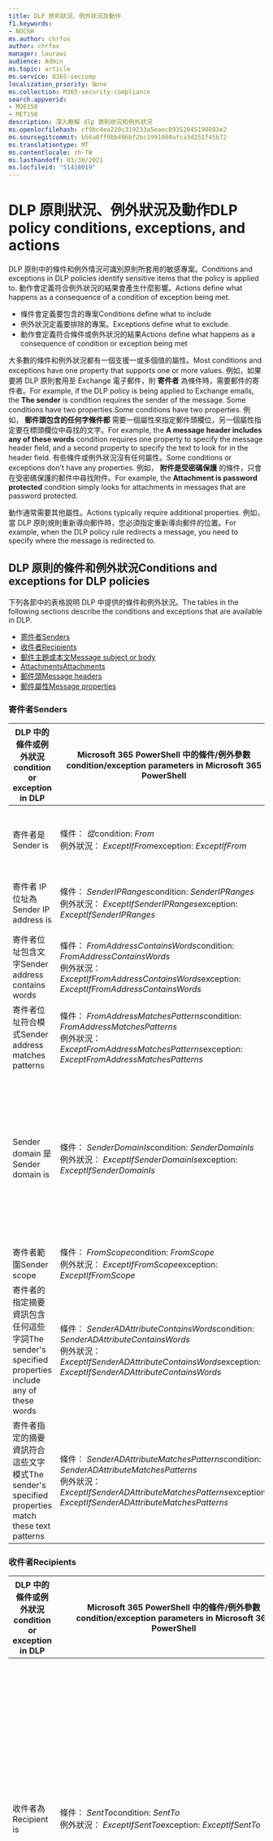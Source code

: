 ```yaml
---
title: DLP 原則狀況、例外狀況及動作
f1.keywords:
- NOCSH
ms.author: chrfox
author: chrfox
manager: laurawi
audience: Admin
ms.topic: article
ms.service: O365-seccomp
localization_priority: None
ms.collection: M365-security-compliance
search.appverid:
- MOE150
- MET150
description: 深入瞭解 dlp 原則狀況和例外狀況
ms.openlocfilehash: cf9bc4ea220c319233a5eaec09352045190883e2
ms.sourcegitcommit: b56a8ff9bb496bf2bc1991000afca3d251f45b72
ms.translationtype: MT
ms.contentlocale: zh-TW
ms.lasthandoff: 03/30/2021
ms.locfileid: "51418019"
---
```

# <a name="dlp-policy-conditions-exceptions-and-actions"></a><span data-ttu-id="54a63-103">DLP 原則狀況、例外狀況及動作</span><span class="sxs-lookup"><span data-stu-id="54a63-103">DLP policy conditions, exceptions, and actions</span></span>

<span data-ttu-id="54a63-104">DLP 原則中的條件和例外情況可識別原則所套用的敏感專案。</span><span class="sxs-lookup"><span data-stu-id="54a63-104">Conditions and exceptions in DLP policies identify sensitive items that the policy is applied to.</span></span> <span data-ttu-id="54a63-105">動作會定義符合例外狀況的結果會產生什麼影響。</span><span class="sxs-lookup"><span data-stu-id="54a63-105">Actions define what happens as a consequence of a condition of exception being met.</span></span>

- <span data-ttu-id="54a63-106">條件會定義要包含的專案</span><span class="sxs-lookup"><span data-stu-id="54a63-106">Conditions define what to include</span></span>
- <span data-ttu-id="54a63-107">例外狀況定義要排除的專案。</span><span class="sxs-lookup"><span data-stu-id="54a63-107">Exceptions define what to exclude.</span></span>
- <span data-ttu-id="54a63-108">動作會定義符合條件或例外狀況的結果</span><span class="sxs-lookup"><span data-stu-id="54a63-108">Actions define what happens as a consequence of condition or exception being met</span></span>
 
<span data-ttu-id="54a63-109">大多數的條件和例外狀況都有一個支援一或多個值的屬性。</span><span class="sxs-lookup"><span data-stu-id="54a63-109">Most conditions and exceptions have one property that supports one or more values.</span></span> <span data-ttu-id="54a63-110">例如，如果要將 DLP 原則套用至 Exchange 電子郵件，則 **寄件者** 為條件時，需要郵件的寄件者。</span><span class="sxs-lookup"><span data-stu-id="54a63-110">For example, if the DLP policy is being applied to Exchange emails, the **The sender** is condition requires the sender of the message.</span></span> <span data-ttu-id="54a63-111">Some conditions have two properties.</span><span class="sxs-lookup"><span data-stu-id="54a63-111">Some conditions have two properties.</span></span> <span data-ttu-id="54a63-112">例如， **郵件頭包含的任何字條件都** 需要一個屬性來指定郵件頭欄位，另一個屬性指定要在標頭欄位中尋找的文字。</span><span class="sxs-lookup"><span data-stu-id="54a63-112">For example, the **A message header includes any of these words** condition requires one property to specify the message header field, and a second property to specify the text to look for in the header field.</span></span> <span data-ttu-id="54a63-113">有些條件或例外狀況沒有任何屬性。</span><span class="sxs-lookup"><span data-stu-id="54a63-113">Some conditions or exceptions don’t have any properties.</span></span> <span data-ttu-id="54a63-114">例如， **附件是受密碼保護** 的條件，只會在受密碼保護的郵件中尋找附件。</span><span class="sxs-lookup"><span data-stu-id="54a63-114">For example, the **Attachment is password protected** condition simply looks for attachments in messages that are password protected.</span></span>

<span data-ttu-id="54a63-115">動作通常需要其他屬性。</span><span class="sxs-lookup"><span data-stu-id="54a63-115">Actions typically require additional properties.</span></span> <span data-ttu-id="54a63-116">例如，當 DLP 原則規則重新導向郵件時，您必須指定重新導向郵件的位置。</span><span class="sxs-lookup"><span data-stu-id="54a63-116">For example, when the DLP policy rule redirects a message, you need to specify where the message is redirected to.</span></span> 
<!-- Some actions have multiple properties that are available or required. For example, when the rule adds a header field to the message header, you need to specify both the name and value of the header. When the rule adds a disclaimer to messages, you need to specify the disclaimer text, but you can also specify where to insert the text, or what to do if the disclaimer can't be added to the message. Typically, you can configure multiple actions in a rule, but some actions are exclusive. For example, one rule can't reject and redirect the same message.-->

## <a name="conditions-and-exceptions-for-dlp-policies"></a><span data-ttu-id="54a63-117">DLP 原則的條件和例外狀況</span><span class="sxs-lookup"><span data-stu-id="54a63-117">Conditions and exceptions for DLP policies</span></span>

<span data-ttu-id="54a63-118">下列各節中的表格說明 DLP 中提供的條件和例外狀況。</span><span class="sxs-lookup"><span data-stu-id="54a63-118">The tables in the following sections describe the conditions and exceptions that are available in DLP.</span></span>

- [<span data-ttu-id="54a63-119">寄件者</span><span class="sxs-lookup"><span data-stu-id="54a63-119">Senders</span></span>](#senders)
- [<span data-ttu-id="54a63-120">收件者</span><span class="sxs-lookup"><span data-stu-id="54a63-120">Recipients</span></span>](#recipients)
- [<span data-ttu-id="54a63-121">郵件主題或本文</span><span class="sxs-lookup"><span data-stu-id="54a63-121">Message subject or body</span></span>](#message-subject-or-body)
- [<span data-ttu-id="54a63-122">Attachments</span><span class="sxs-lookup"><span data-stu-id="54a63-122">Attachments</span></span>](#attachments)
- [<span data-ttu-id="54a63-123">郵件頭</span><span class="sxs-lookup"><span data-stu-id="54a63-123">Message headers</span></span>](#message-headers)
- [<span data-ttu-id="54a63-124">郵件屬性</span><span class="sxs-lookup"><span data-stu-id="54a63-124">Message properties</span></span>](#message-properties)

### <a name="senders"></a><span data-ttu-id="54a63-125">寄件者</span><span class="sxs-lookup"><span data-stu-id="54a63-125">Senders</span></span>


|<span data-ttu-id="54a63-126">**DLP 中的條件或例外狀況**</span><span class="sxs-lookup"><span data-stu-id="54a63-126">**condition or exception in DLP**</span></span>  |<span data-ttu-id="54a63-127">**Microsoft 365 PowerShell 中的條件/例外參數**</span><span class="sxs-lookup"><span data-stu-id="54a63-127">**condition/exception parameters in Microsoft 365 PowerShell**</span></span> |<span data-ttu-id="54a63-128">**屬性類型**</span><span class="sxs-lookup"><span data-stu-id="54a63-128">**property type**</span></span>  |<span data-ttu-id="54a63-129">**描述**</span><span class="sxs-lookup"><span data-stu-id="54a63-129">**description**</span></span>|
|---------|---------|---------|---------|
|<span data-ttu-id="54a63-130">寄件者是</span><span class="sxs-lookup"><span data-stu-id="54a63-130">Sender is</span></span> |<span data-ttu-id="54a63-131">條件： *從*</span><span class="sxs-lookup"><span data-stu-id="54a63-131">condition: *From*</span></span> <br/> <span data-ttu-id="54a63-132">例外狀況： *ExceptIfFrom*</span><span class="sxs-lookup"><span data-stu-id="54a63-132">exception: *ExceptIfFrom*</span></span>      |<span data-ttu-id="54a63-133">Addresses</span><span class="sxs-lookup"><span data-stu-id="54a63-133">Addresses</span></span> |     <span data-ttu-id="54a63-134">組織中指定的信箱、郵件使用者、郵件連絡人或 Microsoft 365 群組所傳送的郵件。</span><span class="sxs-lookup"><span data-stu-id="54a63-134">Messages that are sent by the specified mailboxes, mail users, mail contacts, or Microsoft 365 groups in the organization.</span></span>|
|<span data-ttu-id="54a63-135">寄件者 IP 位址為</span><span class="sxs-lookup"><span data-stu-id="54a63-135">Sender IP address is</span></span>     |<span data-ttu-id="54a63-136">條件： *SenderIPRanges*</span><span class="sxs-lookup"><span data-stu-id="54a63-136">condition: *SenderIPRanges*</span></span><br/> <span data-ttu-id="54a63-137">例外狀況： *ExceptIfSenderIPRanges*</span><span class="sxs-lookup"><span data-stu-id="54a63-137">exception: *ExceptIfSenderIPRanges*</span></span>         |  <span data-ttu-id="54a63-138">IPAddressRanges</span><span class="sxs-lookup"><span data-stu-id="54a63-138">IPAddressRanges</span></span>       | <span data-ttu-id="54a63-139">寄件者的 IP 位址符合指定 IP 位址的郵件，或位於指定的 IP 位址範圍內。</span><span class="sxs-lookup"><span data-stu-id="54a63-139">Messages where the sender's IP address matches the specified IP address, or falls within the specified IP address range.</span></span>       |
|<span data-ttu-id="54a63-140">寄件者位址包含文字</span><span class="sxs-lookup"><span data-stu-id="54a63-140">Sender address contains words</span></span>   | <span data-ttu-id="54a63-141">條件： *FromAddressContainsWords*</span><span class="sxs-lookup"><span data-stu-id="54a63-141">condition: *FromAddressContainsWords*</span></span> <br/> <span data-ttu-id="54a63-142">例外狀況： *ExceptIfFromAddressContainsWords*</span><span class="sxs-lookup"><span data-stu-id="54a63-142">exception: *ExceptIfFromAddressContainsWords*</span></span>        |   <span data-ttu-id="54a63-143">Words</span><span class="sxs-lookup"><span data-stu-id="54a63-143">Words</span></span>      |   <span data-ttu-id="54a63-144">寄件者電子郵件地址中包含指定文字的郵件。</span><span class="sxs-lookup"><span data-stu-id="54a63-144">Messages that contain the specified words in the sender's email address.</span></span>|
| <span data-ttu-id="54a63-145">寄件者位址符合模式</span><span class="sxs-lookup"><span data-stu-id="54a63-145">Sender address matches patterns</span></span>    | <span data-ttu-id="54a63-146">條件： *FromAddressMatchesPatterns*</span><span class="sxs-lookup"><span data-stu-id="54a63-146">condition: *FromAddressMatchesPatterns*</span></span> <br/> <span data-ttu-id="54a63-147">例外狀況： *ExceptFromAddressMatchesPatterns*</span><span class="sxs-lookup"><span data-stu-id="54a63-147">exception: *ExceptFromAddressMatchesPatterns*</span></span>       |      <span data-ttu-id="54a63-148">模式</span><span class="sxs-lookup"><span data-stu-id="54a63-148">Patterns</span></span>   |  <span data-ttu-id="54a63-149">寄件者的電子郵件地址包含符合指定正則運算式之文字模式的郵件。</span><span class="sxs-lookup"><span data-stu-id="54a63-149">Messages where the sender's email address contains text patterns that match the specified regular expressions.</span></span>  |
|<span data-ttu-id="54a63-150">Sender domain 是</span><span class="sxs-lookup"><span data-stu-id="54a63-150">Sender domain is</span></span>  |  <span data-ttu-id="54a63-151">條件： *SenderDomainIs*</span><span class="sxs-lookup"><span data-stu-id="54a63-151">condition: *SenderDomainIs*</span></span> <br/> <span data-ttu-id="54a63-152">例外狀況： *ExceptIfSenderDomainIs*</span><span class="sxs-lookup"><span data-stu-id="54a63-152">exception: *ExceptIfSenderDomainIs*</span></span>       |<span data-ttu-id="54a63-153">DomainName</span><span class="sxs-lookup"><span data-stu-id="54a63-153">DomainName</span></span>         |     <span data-ttu-id="54a63-154">寄件者電子郵件地址的網域符合指定值的郵件。</span><span class="sxs-lookup"><span data-stu-id="54a63-154">Messages where the domain of the sender's email address matches the specified value.</span></span> <span data-ttu-id="54a63-155">如果您需要尋找 *包含* 指定網域的寄件者網域 (例如，網域的任何子域) ，請使用 **寄件者位址符合** (*FromAddressMatchesPatterns*) 條件，並使用語法： ' \. domain \. com $ ' 指定網域。</span><span class="sxs-lookup"><span data-stu-id="54a63-155">If you need to find sender domains that *contain* the specified domain (for example, any subdomain of a domain), use **The sender address matches**(*FromAddressMatchesPatterns*) condition and specify the domain by using the syntax: '\.domain\.com$'.</span></span>    |
|<span data-ttu-id="54a63-156">寄件者範圍</span><span class="sxs-lookup"><span data-stu-id="54a63-156">Sender scope</span></span>    | <span data-ttu-id="54a63-157">條件： *FromScope*</span><span class="sxs-lookup"><span data-stu-id="54a63-157">condition: *FromScope*</span></span> <br/> <span data-ttu-id="54a63-158">例外狀況： *ExceptIfFromScope*</span><span class="sxs-lookup"><span data-stu-id="54a63-158">exception: *ExceptIfFromScope*</span></span>    | <span data-ttu-id="54a63-159">UserScopeFrom</span><span class="sxs-lookup"><span data-stu-id="54a63-159">UserScopeFrom</span></span>    |    <span data-ttu-id="54a63-160">由內部或外部寄件者所傳送的郵件。</span><span class="sxs-lookup"><span data-stu-id="54a63-160">Messages that are sent by either internal or external senders.</span></span>    |
|<span data-ttu-id="54a63-161">寄件者的指定摘要資訊包含任何這些字詞</span><span class="sxs-lookup"><span data-stu-id="54a63-161">The sender's specified properties include any of these words</span></span>|<span data-ttu-id="54a63-162">條件： *SenderADAttributeContainsWords*</span><span class="sxs-lookup"><span data-stu-id="54a63-162">condition: *SenderADAttributeContainsWords*</span></span> <br/> <span data-ttu-id="54a63-163">例外狀況： *ExceptIfSenderADAttributeContainsWords*</span><span class="sxs-lookup"><span data-stu-id="54a63-163">exception: *ExceptIfSenderADAttributeContainsWords*</span></span>|<span data-ttu-id="54a63-164">第一個屬性： `ADAttribute`</span><span class="sxs-lookup"><span data-stu-id="54a63-164">First property: `ADAttribute`</span></span> <p> <span data-ttu-id="54a63-165">第二個屬性： `Words`</span><span class="sxs-lookup"><span data-stu-id="54a63-165">Second property: `Words`</span></span>|<span data-ttu-id="54a63-166">寄件者指定之 Active Directory 屬性包含任何指定文字的郵件。</span><span class="sxs-lookup"><span data-stu-id="54a63-166">Messages where the specified Active Directory attribute of the sender contains any of the specified words.</span></span>|
|<span data-ttu-id="54a63-167">寄件者指定的摘要資訊符合這些文字模式</span><span class="sxs-lookup"><span data-stu-id="54a63-167">The sender's specified properties match these text patterns</span></span>|<span data-ttu-id="54a63-168">條件： *SenderADAttributeMatchesPatterns*</span><span class="sxs-lookup"><span data-stu-id="54a63-168">condition: *SenderADAttributeMatchesPatterns*</span></span> <br/> <span data-ttu-id="54a63-169">例外狀況： *ExceptIfSenderADAttributeMatchesPatterns*</span><span class="sxs-lookup"><span data-stu-id="54a63-169">exception: *ExceptIfSenderADAttributeMatchesPatterns*</span></span>|<span data-ttu-id="54a63-170">第一個屬性： `ADAttribute`</span><span class="sxs-lookup"><span data-stu-id="54a63-170">First property: `ADAttribute`</span></span> <p> <span data-ttu-id="54a63-171">第二個屬性： `Patterns`</span><span class="sxs-lookup"><span data-stu-id="54a63-171">Second property: `Patterns`</span></span>|<span data-ttu-id="54a63-172">寄件者的指定 Active Directory 屬性包含符合指定正則運算式的文字模式的郵件。</span><span class="sxs-lookup"><span data-stu-id="54a63-172">Messages where the specified Active Directory attribute of the sender contains text patterns that match the specified regular expressions.</span></span>|

### <a name="recipients"></a><span data-ttu-id="54a63-173">收件者</span><span class="sxs-lookup"><span data-stu-id="54a63-173">Recipients</span></span>

|<span data-ttu-id="54a63-174">**DLP 中的條件或例外狀況**</span><span class="sxs-lookup"><span data-stu-id="54a63-174">**condition or exception in DLP**</span></span>| <span data-ttu-id="54a63-175">**Microsoft 365 PowerShell 中的條件/例外參數**</span><span class="sxs-lookup"><span data-stu-id="54a63-175">**condition/exception parameters in Microsoft 365 PowerShell**</span></span> |    <span data-ttu-id="54a63-176">**屬性類型**</span><span class="sxs-lookup"><span data-stu-id="54a63-176">**property type**</span></span> | <span data-ttu-id="54a63-177">**描述**</span><span class="sxs-lookup"><span data-stu-id="54a63-177">**description**</span></span>|
|---------|---------|---------|---------|
|<span data-ttu-id="54a63-178">收件者為</span><span class="sxs-lookup"><span data-stu-id="54a63-178">Recipient is</span></span>|  <span data-ttu-id="54a63-179">條件： *SentTo*</span><span class="sxs-lookup"><span data-stu-id="54a63-179">condition: *SentTo*</span></span> <br/> <span data-ttu-id="54a63-180">例外狀況： *ExceptIfSentTo*</span><span class="sxs-lookup"><span data-stu-id="54a63-180">exception: *ExceptIfSentTo*</span></span> | <span data-ttu-id="54a63-181">Addresses</span><span class="sxs-lookup"><span data-stu-id="54a63-181">Addresses</span></span> | <span data-ttu-id="54a63-182">其中一位收件者是組織中指定的信箱、郵件使用者或郵件連絡人的郵件。</span><span class="sxs-lookup"><span data-stu-id="54a63-182">Messages where one of the recipients is the specified mailbox, mail user, or mail contact in the organization.</span></span> <span data-ttu-id="54a63-183">收件者可以位於郵件 **的 [收** 件者 **]、[** 副本] 或 [ **密件副本** ] 欄位。</span><span class="sxs-lookup"><span data-stu-id="54a63-183">The recipients can be in the **To**, **Cc**, or **Bcc** fields of the message.</span></span>|
|<span data-ttu-id="54a63-184">收件者網域為</span><span class="sxs-lookup"><span data-stu-id="54a63-184">Recipient domain is</span></span>|   <span data-ttu-id="54a63-185">條件： *RecipientDomainIs*</span><span class="sxs-lookup"><span data-stu-id="54a63-185">condition: *RecipientDomainIs*</span></span> <br/> <span data-ttu-id="54a63-186">例外狀況： *ExceptIfRecipientDomainIs*</span><span class="sxs-lookup"><span data-stu-id="54a63-186">exception: *ExceptIfRecipientDomainIs*</span></span> |   <span data-ttu-id="54a63-187">DomainName</span><span class="sxs-lookup"><span data-stu-id="54a63-187">DomainName</span></span> |    <span data-ttu-id="54a63-188">收件者的電子郵件地址的網域符合指定值的郵件。</span><span class="sxs-lookup"><span data-stu-id="54a63-188">Messages where the domain of the recipient's email address matches the specified value.</span></span>|
|<span data-ttu-id="54a63-189">收件者位址包含文字</span><span class="sxs-lookup"><span data-stu-id="54a63-189">Recipient address contains words</span></span>|  <span data-ttu-id="54a63-190">條件： *AnyOfRecipientAddressContainsWords*</span><span class="sxs-lookup"><span data-stu-id="54a63-190">condition: *AnyOfRecipientAddressContainsWords*</span></span> <br/> <span data-ttu-id="54a63-191">例外狀況： *ExceptIfAnyOfRecipientAddressContainsWords*</span><span class="sxs-lookup"><span data-stu-id="54a63-191">exception: *ExceptIfAnyOfRecipientAddressContainsWords*</span></span>|  <span data-ttu-id="54a63-192">Words</span><span class="sxs-lookup"><span data-stu-id="54a63-192">Words</span></span>|  <span data-ttu-id="54a63-193">在收件者的電子郵件地址中包含指定文字的郵件。</span><span class="sxs-lookup"><span data-stu-id="54a63-193">Messages that contain the specified words in the recipient's email address.</span></span> <br/><span data-ttu-id="54a63-p106">**注意事項**：這種情況並未考慮傳送至收件者 Proxy 位址的郵件。而只比對傳送至收件者主要電子郵件地址的郵件。</span><span class="sxs-lookup"><span data-stu-id="54a63-p106">**Note**: This condition doesn't consider messages that are sent to recipient proxy addresses. It only matches messages that are sent to the recipient's primary email address.</span></span>|
|<span data-ttu-id="54a63-196">收件者位址符合模式</span><span class="sxs-lookup"><span data-stu-id="54a63-196">Recipient address matches patterns</span></span>| <span data-ttu-id="54a63-197">條件： *AnyOfRecipientAddressMatchesPatterns*</span><span class="sxs-lookup"><span data-stu-id="54a63-197">condition: *AnyOfRecipientAddressMatchesPatterns*</span></span> <br/> <span data-ttu-id="54a63-198">例外狀況： *ExceptIfAnyOfRecipientAddressMatchesPatterns*</span><span class="sxs-lookup"><span data-stu-id="54a63-198">exception: *ExceptIfAnyOfRecipientAddressMatchesPatterns*</span></span>| <span data-ttu-id="54a63-199">模式</span><span class="sxs-lookup"><span data-stu-id="54a63-199">Patterns</span></span>    |<span data-ttu-id="54a63-200">收件者的電子郵件地址包含符合指定正則運算式之文字模式的郵件。</span><span class="sxs-lookup"><span data-stu-id="54a63-200">Messages where a recipient's email address contains text patterns that match the specified regular expressions.</span></span> <br/> <span data-ttu-id="54a63-p107">**注意事項**：這種情況並未考慮傳送至收件者 Proxy 位址的郵件。而只比對傳送至收件者主要電子郵件地址的郵件。</span><span class="sxs-lookup"><span data-stu-id="54a63-p107">**Note**: This condition doesn't consider messages that are sent to recipient proxy addresses. It only matches messages that are sent to the recipient's primary email address.</span></span>|
|<span data-ttu-id="54a63-203">傳送給隸屬的</span><span class="sxs-lookup"><span data-stu-id="54a63-203">Sent to member of</span></span>| <span data-ttu-id="54a63-204">條件： *SentToMemberOf*</span><span class="sxs-lookup"><span data-stu-id="54a63-204">condition: *SentToMemberOf*</span></span> <br/> <span data-ttu-id="54a63-205">例外狀況： *ExceptIfSentToMemberOf*</span><span class="sxs-lookup"><span data-stu-id="54a63-205">exception: *ExceptIfSentToMemberOf*</span></span>|  <span data-ttu-id="54a63-206">Addresses</span><span class="sxs-lookup"><span data-stu-id="54a63-206">Addresses</span></span>|  <span data-ttu-id="54a63-207">郵件包含的收件者屬於指定通訊群組、擁有郵件功能的安全性群組或 Microsoft 365 群組的成員。</span><span class="sxs-lookup"><span data-stu-id="54a63-207">Messages that contain recipients who are members of the specified distribution group, mail-enabled security group, or Microsoft 365 group.</span></span> <span data-ttu-id="54a63-208">群組可以位於郵件的 [ **收件者**] **、[** 副本] 或 [ **密件副本** ] 欄位中。</span><span class="sxs-lookup"><span data-stu-id="54a63-208">The group can be in the **To**, **Cc**, or **Bcc** fields of the message.</span></span>|

### <a name="message-subject-or-body"></a><span data-ttu-id="54a63-209">郵件主題或本文</span><span class="sxs-lookup"><span data-stu-id="54a63-209">Message subject or body</span></span>

|<span data-ttu-id="54a63-210">**DLP 中的條件或例外狀況**</span><span class="sxs-lookup"><span data-stu-id="54a63-210">**condition or exception in DLP**</span></span> | <span data-ttu-id="54a63-211">**Microsoft 365 PowerShell 中的條件/例外參數**</span><span class="sxs-lookup"><span data-stu-id="54a63-211">**condition/exception parameters in Microsoft 365 PowerShell**</span></span> |<span data-ttu-id="54a63-212">**屬性類型**</span><span class="sxs-lookup"><span data-stu-id="54a63-212">**property type**</span></span>| <span data-ttu-id="54a63-213">**描述**</span><span class="sxs-lookup"><span data-stu-id="54a63-213">**description**</span></span>|
|---------|---------|---------|---------|
|<span data-ttu-id="54a63-214">主旨包含字詞或片語</span><span class="sxs-lookup"><span data-stu-id="54a63-214">Subject contains words or phrases</span></span>| <span data-ttu-id="54a63-215">條件： *SubjectContainsWords*</span><span class="sxs-lookup"><span data-stu-id="54a63-215">condition: *SubjectContainsWords*</span></span> <br/> <span data-ttu-id="54a63-216">例外狀況： *ExceptIf SubjectContainsWords*</span><span class="sxs-lookup"><span data-stu-id="54a63-216">exception: *ExceptIf SubjectContainsWords*</span></span>| <span data-ttu-id="54a63-217">Words</span><span class="sxs-lookup"><span data-stu-id="54a63-217">Words</span></span>   |<span data-ttu-id="54a63-218">在 [主旨] 欄位中具有指定文字的郵件。</span><span class="sxs-lookup"><span data-stu-id="54a63-218">Messages that have the specified words in the Subject field.</span></span>|
|<span data-ttu-id="54a63-219">主題符合模式</span><span class="sxs-lookup"><span data-stu-id="54a63-219">Subject matches patterns</span></span>|<span data-ttu-id="54a63-220">條件： *SubjectMatchesPatterns*</span><span class="sxs-lookup"><span data-stu-id="54a63-220">condition: *SubjectMatchesPatterns*</span></span> <br/> <span data-ttu-id="54a63-221">例外狀況： *ExceptIf SubjectMatchesPatterns*</span><span class="sxs-lookup"><span data-stu-id="54a63-221">exception: *ExceptIf SubjectMatchesPatterns*</span></span>|<span data-ttu-id="54a63-222">模式</span><span class="sxs-lookup"><span data-stu-id="54a63-222">Patterns</span></span>   |<span data-ttu-id="54a63-223">使用主旨欄位包含符合指定正則運算式之文字模式的郵件。</span><span class="sxs-lookup"><span data-stu-id="54a63-223">Messages where the Subject field contain text patterns that match the specified regular expressions.</span></span>|
|<span data-ttu-id="54a63-224">內容包含</span><span class="sxs-lookup"><span data-stu-id="54a63-224">Content contains</span></span>|  <span data-ttu-id="54a63-225">條件： *ContentContainsSensitiveInformation*</span><span class="sxs-lookup"><span data-stu-id="54a63-225">condition: *ContentContainsSensitiveInformation*</span></span> <br/> <span data-ttu-id="54a63-226">例外狀況 *ExceptIfContentContainsSensitiveInformation*</span><span class="sxs-lookup"><span data-stu-id="54a63-226">exception *ExceptIfContentContainsSensitiveInformation*</span></span>| <span data-ttu-id="54a63-227">SensitiveInformationTypes</span><span class="sxs-lookup"><span data-stu-id="54a63-227">SensitiveInformationTypes</span></span>|  <span data-ttu-id="54a63-228">包含資料遺失防護 (DLP) 原則所定義之敏感資訊的郵件或檔。</span><span class="sxs-lookup"><span data-stu-id="54a63-228">Messages or documents that contain sensitive information as defined by data loss prevention (DLP) policies.</span></span>|
| <span data-ttu-id="54a63-229">主旨或內文符合模式</span><span class="sxs-lookup"><span data-stu-id="54a63-229">Subject or Body matches pattern</span></span>    | <span data-ttu-id="54a63-230">條件： *SubjectOrBodyMatchesPatterns*</span><span class="sxs-lookup"><span data-stu-id="54a63-230">condition: *SubjectOrBodyMatchesPatterns*</span></span> <br/> <span data-ttu-id="54a63-231">例外狀況： *ExceptIfSubjectOrBodyMatchesPatterns*</span><span class="sxs-lookup"><span data-stu-id="54a63-231">exception: *ExceptIfSubjectOrBodyMatchesPatterns*</span></span>    | <span data-ttu-id="54a63-232">模式</span><span class="sxs-lookup"><span data-stu-id="54a63-232">Patterns</span></span>    | <span data-ttu-id="54a63-233">主旨欄位或郵件內文包含符合指定正則運算式之文字模式的郵件。</span><span class="sxs-lookup"><span data-stu-id="54a63-233">Messages where the subject field or message body contains text patterns that match the specified regular expressions.</span></span>    |
| <span data-ttu-id="54a63-234">主旨或內文包含文字</span><span class="sxs-lookup"><span data-stu-id="54a63-234">Subject or Body contains words</span></span>    | <span data-ttu-id="54a63-235">條件： *SubjectOrBodyContainsWords*</span><span class="sxs-lookup"><span data-stu-id="54a63-235">condition: *SubjectOrBodyContainsWords*</span></span> <br/> <span data-ttu-id="54a63-236">例外狀況： *ExceptIfSubjectOrBodyContainsWords*</span><span class="sxs-lookup"><span data-stu-id="54a63-236">exception: *ExceptIfSubjectOrBodyContainsWords*</span></span>    | <span data-ttu-id="54a63-237">Words</span><span class="sxs-lookup"><span data-stu-id="54a63-237">Words</span></span>    | <span data-ttu-id="54a63-238">在 [主旨] 欄位或郵件內文中具有指定文字的郵件</span><span class="sxs-lookup"><span data-stu-id="54a63-238">Messages that have the specified words in the subject field or message body</span></span>    |


### <a name="attachments"></a><span data-ttu-id="54a63-239">附件</span><span class="sxs-lookup"><span data-stu-id="54a63-239">Attachments</span></span>

|<span data-ttu-id="54a63-240">**DLP 中的條件或例外狀況**</span><span class="sxs-lookup"><span data-stu-id="54a63-240">**condition or exception in DLP**</span></span>| <span data-ttu-id="54a63-241">**Microsoft 365 PowerShell 中的條件/例外參數**</span><span class="sxs-lookup"><span data-stu-id="54a63-241">**condition/exception parameters in Microsoft 365 PowerShell**</span></span>| <span data-ttu-id="54a63-242">**屬性類型**</span><span class="sxs-lookup"><span data-stu-id="54a63-242">**property type**</span></span>   |<span data-ttu-id="54a63-243">**描述**</span><span class="sxs-lookup"><span data-stu-id="54a63-243">**description**</span></span>|
|---------|---------|---------|---------|
|<span data-ttu-id="54a63-244">附件受密碼保護</span><span class="sxs-lookup"><span data-stu-id="54a63-244">Attachment is password protected</span></span>|<span data-ttu-id="54a63-245">條件： *DocumentIsPasswordProtected*</span><span class="sxs-lookup"><span data-stu-id="54a63-245">condition: *DocumentIsPasswordProtected*</span></span> <br/> <span data-ttu-id="54a63-246">例外狀況： *ExceptIfDocumentIsPasswordProtected*</span><span class="sxs-lookup"><span data-stu-id="54a63-246">exception: *ExceptIfDocumentIsPasswordProtected*</span></span>|<span data-ttu-id="54a63-247">無</span><span class="sxs-lookup"><span data-stu-id="54a63-247">none</span></span>| <span data-ttu-id="54a63-248">郵件中的附件受到密碼保護 (，因此無法) 進行掃描。</span><span class="sxs-lookup"><span data-stu-id="54a63-248">Messages where an attachment is password protected (and therefore can't be scanned).</span></span> <span data-ttu-id="54a63-249">密碼偵測只適用于 Office 檔、.zip 檔及7z 檔案。</span><span class="sxs-lookup"><span data-stu-id="54a63-249">Password detection only works for Office documents, .zip files, and .7z files.</span></span>|
|<span data-ttu-id="54a63-250">附件的副檔名是</span><span class="sxs-lookup"><span data-stu-id="54a63-250">Attachment’s file extension is</span></span>|<span data-ttu-id="54a63-251">條件： *ContentExtensionMatchesWords*</span><span class="sxs-lookup"><span data-stu-id="54a63-251">condition: *ContentExtensionMatchesWords*</span></span> <br/> <span data-ttu-id="54a63-252">例外狀況： *ExceptIfContentExtensionMatchesWords*</span><span class="sxs-lookup"><span data-stu-id="54a63-252">exception: *ExceptIfContentExtensionMatchesWords*</span></span>|  <span data-ttu-id="54a63-253">Words</span><span class="sxs-lookup"><span data-stu-id="54a63-253">Words</span></span>   |<span data-ttu-id="54a63-254">附件的副檔名符合任何指定文字的郵件。</span><span class="sxs-lookup"><span data-stu-id="54a63-254">Messages where an attachment's file extension matches any of the specified words.</span></span>|
|<span data-ttu-id="54a63-255">無法掃描任何電子郵件附件的內容</span><span class="sxs-lookup"><span data-stu-id="54a63-255">Any email attachment’s content could not be scanned</span></span>|<span data-ttu-id="54a63-256">條件： *DocumentIsUnsupported*</span><span class="sxs-lookup"><span data-stu-id="54a63-256">condition: *DocumentIsUnsupported*</span></span> <br/><span data-ttu-id="54a63-257">例外狀況： *ExceptIf DocumentIsUnsupported*</span><span class="sxs-lookup"><span data-stu-id="54a63-257">exception: *ExceptIf DocumentIsUnsupported*</span></span>|   <span data-ttu-id="54a63-258">不適用</span><span class="sxs-lookup"><span data-stu-id="54a63-258">n/a</span></span>|    <span data-ttu-id="54a63-259">Exchange Online 未原本識別附件的郵件。</span><span class="sxs-lookup"><span data-stu-id="54a63-259">Messages where an attachment isn't natively recognized by Exchange Online.</span></span>|
|<span data-ttu-id="54a63-260">任何電子郵件附件的內容未完成掃描</span><span class="sxs-lookup"><span data-stu-id="54a63-260">Any email attachment’s content didn’t complete scanning</span></span>|   <span data-ttu-id="54a63-261">條件： *ProcessingLimitExceeded*</span><span class="sxs-lookup"><span data-stu-id="54a63-261">condition: *ProcessingLimitExceeded*</span></span> <br/> <span data-ttu-id="54a63-262">例外狀況： *ExceptIfProcessingLimitExceeded*</span><span class="sxs-lookup"><span data-stu-id="54a63-262">exception: *ExceptIfProcessingLimitExceeded*</span></span>|    <span data-ttu-id="54a63-263">不適用</span><span class="sxs-lookup"><span data-stu-id="54a63-263">n/a</span></span> |<span data-ttu-id="54a63-264">規則引擎無法完成附件掃描的訊息。</span><span class="sxs-lookup"><span data-stu-id="54a63-264">Messages where the rules engine couldn't complete the scanning of the attachments.</span></span> <span data-ttu-id="54a63-265">您可以使用此條件建立共同運作的規則，以識別及處理無法完全掃描內容的郵件。</span><span class="sxs-lookup"><span data-stu-id="54a63-265">You can use this condition to create rules that work together to identify and process messages where the content couldn't be fully scanned.</span></span>|
|<span data-ttu-id="54a63-266">檔案名稱包含文字</span><span class="sxs-lookup"><span data-stu-id="54a63-266">Document name contains words</span></span>|<span data-ttu-id="54a63-267">條件： *DocumentNameMatchesWords*</span><span class="sxs-lookup"><span data-stu-id="54a63-267">condition: *DocumentNameMatchesWords*</span></span> <br/> <span data-ttu-id="54a63-268">例外狀況： *ExceptIfDocumentNameMatchesWords*</span><span class="sxs-lookup"><span data-stu-id="54a63-268">exception: *ExceptIfDocumentNameMatchesWords*</span></span> |<span data-ttu-id="54a63-269">Words</span><span class="sxs-lookup"><span data-stu-id="54a63-269">Words</span></span>  |<span data-ttu-id="54a63-270">附件的檔案名符合任何指定文字的郵件。</span><span class="sxs-lookup"><span data-stu-id="54a63-270">Messages where an attachment's file name matches any of the specified words.</span></span>|
|<span data-ttu-id="54a63-271">檔案名稱符合模式</span><span class="sxs-lookup"><span data-stu-id="54a63-271">Document name matches patterns</span></span>|<span data-ttu-id="54a63-272">條件： *DocumentNameMatchesPatterns*</span><span class="sxs-lookup"><span data-stu-id="54a63-272">condition: *DocumentNameMatchesPatterns*</span></span> <br/> <span data-ttu-id="54a63-273">例外狀況： *ExceptIfDocumentNameMatchesPatterns*</span><span class="sxs-lookup"><span data-stu-id="54a63-273">exception: *ExceptIfDocumentNameMatchesPatterns*</span></span>|    <span data-ttu-id="54a63-274">模式</span><span class="sxs-lookup"><span data-stu-id="54a63-274">Patterns</span></span>    |<span data-ttu-id="54a63-275">附件的檔案名包含符合指定正則運算式之文字模式的郵件。</span><span class="sxs-lookup"><span data-stu-id="54a63-275">Messages where an attachment's file name contains text patterns that match the specified regular expressions.</span></span>|
|<span data-ttu-id="54a63-276">文件屬性為</span><span class="sxs-lookup"><span data-stu-id="54a63-276">Document property is</span></span>|<span data-ttu-id="54a63-277">條件： *ContentPropertyContainsWords*</span><span class="sxs-lookup"><span data-stu-id="54a63-277">condition: *ContentPropertyContainsWords*</span></span> <br/> <span data-ttu-id="54a63-278">例外狀況： *ExceptIfContentPropertyContainsWords*</span><span class="sxs-lookup"><span data-stu-id="54a63-278">exception: *ExceptIfContentPropertyContainsWords*</span></span> |<span data-ttu-id="54a63-279">Words</span><span class="sxs-lookup"><span data-stu-id="54a63-279">Words</span></span>| <span data-ttu-id="54a63-280">附件的副檔名符合任何指定文字的郵件或檔。</span><span class="sxs-lookup"><span data-stu-id="54a63-280">Messages or documents where an attachment's file extension matches any of the specified words.</span></span>|
|<span data-ttu-id="54a63-281">檔案大小等於或大於</span><span class="sxs-lookup"><span data-stu-id="54a63-281">Document size equals or is greater than</span></span>| <span data-ttu-id="54a63-282">條件： *DocumentSizeOver*</span><span class="sxs-lookup"><span data-stu-id="54a63-282">condition: *DocumentSizeOver*</span></span> <br/> <span data-ttu-id="54a63-283">例外狀況： *ExceptIfDocumentSizeOver*</span><span class="sxs-lookup"><span data-stu-id="54a63-283">exception: *ExceptIfDocumentSizeOver*</span></span>|    <span data-ttu-id="54a63-284">Size</span><span class="sxs-lookup"><span data-stu-id="54a63-284">Size</span></span>    |<span data-ttu-id="54a63-285">任何附件大於或等於指定值的郵件。</span><span class="sxs-lookup"><span data-stu-id="54a63-285">Messages where any attachment is greater than or equal to the specified value.</span></span>|
|<span data-ttu-id="54a63-286">任何附件的內容包含下列任何文字</span><span class="sxs-lookup"><span data-stu-id="54a63-286">Any attachment's content includes any of these words</span></span>| <span data-ttu-id="54a63-287">條件： *DocumentContainsWords*</span><span class="sxs-lookup"><span data-stu-id="54a63-287">condition: *DocumentContainsWords*</span></span> <br/> <span data-ttu-id="54a63-288">例外狀況： *ExceptIfDocumentContainsWords*</span><span class="sxs-lookup"><span data-stu-id="54a63-288">exception: *ExceptIfDocumentContainsWords*</span></span> |`Words`|<span data-ttu-id="54a63-289">附件包含指定文字的郵件。</span><span class="sxs-lookup"><span data-stu-id="54a63-289">Messages where an attachment contains the specified words.</span></span>|
|<span data-ttu-id="54a63-290">任何附件內容符合這些文字模式</span><span class="sxs-lookup"><span data-stu-id="54a63-290">Any attachments content matches these text patterns</span></span>|<span data-ttu-id="54a63-291">條件： *DocumentMatchesPatterns*</span><span class="sxs-lookup"><span data-stu-id="54a63-291">condition: *DocumentMatchesPatterns*</span></span> <br/> <span data-ttu-id="54a63-292">例外狀況： *ExceptIfDocumentMatchesPatterns*</span><span class="sxs-lookup"><span data-stu-id="54a63-292">exception: *ExceptIfDocumentMatchesPatterns*</span></span> |`Patterns`|<span data-ttu-id="54a63-293">附件包含符合指定正則運算式之文字模式的郵件。</span><span class="sxs-lookup"><span data-stu-id="54a63-293">Messages where an attachment contains text patterns that match the specified regular expressions.</span></span> |

### <a name="message-headers"></a><span data-ttu-id="54a63-294">郵件頭</span><span class="sxs-lookup"><span data-stu-id="54a63-294">Message Headers</span></span>

|<span data-ttu-id="54a63-295">**DLP 中的條件或例外狀況**</span><span class="sxs-lookup"><span data-stu-id="54a63-295">**condition or exception in DLP**</span></span>| <span data-ttu-id="54a63-296">**Microsoft 365 PowerShell 中的條件/例外參數**</span><span class="sxs-lookup"><span data-stu-id="54a63-296">**condition/exception parameters in Microsoft 365 PowerShell**</span></span>| <span data-ttu-id="54a63-297">**屬性類型**</span><span class="sxs-lookup"><span data-stu-id="54a63-297">**property type**</span></span>|  <span data-ttu-id="54a63-298">**描述**</span><span class="sxs-lookup"><span data-stu-id="54a63-298">**description**</span></span>|
|---------|---------|---------|---------|
|<span data-ttu-id="54a63-299">標頭包含字或片語</span><span class="sxs-lookup"><span data-stu-id="54a63-299">Header contains words or phrases</span></span>|<span data-ttu-id="54a63-300">條件： *HeaderContainsWords*</span><span class="sxs-lookup"><span data-stu-id="54a63-300">condition: *HeaderContainsWords*</span></span> <br/> <span data-ttu-id="54a63-301">例外狀況： *ExceptIfHeaderContainsWords*</span><span class="sxs-lookup"><span data-stu-id="54a63-301">exception: *ExceptIfHeaderContainsWords*</span></span>|  <span data-ttu-id="54a63-302">雜湊表</span><span class="sxs-lookup"><span data-stu-id="54a63-302">Hash Table</span></span>  |<span data-ttu-id="54a63-303">包含指定之標頭欄位及該標頭欄位的值包含指定文字的郵件。</span><span class="sxs-lookup"><span data-stu-id="54a63-303">Messages that contain the specified header field, and the value of that header field contains the specified words.</span></span>|
|<span data-ttu-id="54a63-304">標頭符合模式</span><span class="sxs-lookup"><span data-stu-id="54a63-304">Header matches patterns</span></span>|   <span data-ttu-id="54a63-305">條件： *HeaderMatchesPatterns*</span><span class="sxs-lookup"><span data-stu-id="54a63-305">condition: *HeaderMatchesPatterns*</span></span> <br/> <span data-ttu-id="54a63-306">例外狀況： *ExceptIfHeaderMatchesPatterns*</span><span class="sxs-lookup"><span data-stu-id="54a63-306">exception: *ExceptIfHeaderMatchesPatterns*</span></span>|    <span data-ttu-id="54a63-307">雜湊表</span><span class="sxs-lookup"><span data-stu-id="54a63-307">Hash Table</span></span>  |<span data-ttu-id="54a63-308">包含指定之標頭欄位的郵件，而該標頭欄位的值包含指定的正則運算式。</span><span class="sxs-lookup"><span data-stu-id="54a63-308">Messages that contain the specified header field, and the value of that header field contains the specified regular expressions.</span></span>|

### <a name="message-properties"></a><span data-ttu-id="54a63-309">郵件屬性</span><span class="sxs-lookup"><span data-stu-id="54a63-309">Message properties</span></span>

|<span data-ttu-id="54a63-310">**DLP 中的條件或例外狀況**</span><span class="sxs-lookup"><span data-stu-id="54a63-310">**condition or exception in DLP**</span></span>| <span data-ttu-id="54a63-311">**Microsoft 365 PowerShell 中的條件/例外參數**</span><span class="sxs-lookup"><span data-stu-id="54a63-311">**condition/exception parameters in Microsoft 365 PowerShell**</span></span>| <span data-ttu-id="54a63-312">**屬性類型**</span><span class="sxs-lookup"><span data-stu-id="54a63-312">**property type**</span></span>   |<span data-ttu-id="54a63-313">**描述**</span><span class="sxs-lookup"><span data-stu-id="54a63-313">**description**</span></span>|
|---------|---------|---------|---------|
| <span data-ttu-id="54a63-314">重要性</span><span class="sxs-lookup"><span data-stu-id="54a63-314">With importance</span></span>    | <span data-ttu-id="54a63-315">條件： *WithImportance*</span><span class="sxs-lookup"><span data-stu-id="54a63-315">condition: *WithImportance*</span></span> <br/> <span data-ttu-id="54a63-316">例外狀況： *ExceptIfWithImportance*</span><span class="sxs-lookup"><span data-stu-id="54a63-316">exception: *ExceptIfWithImportance*</span></span>    | <span data-ttu-id="54a63-317">Importance</span><span class="sxs-lookup"><span data-stu-id="54a63-317">Importance</span></span>    | <span data-ttu-id="54a63-318">以指定的重要性層級標記的郵件。</span><span class="sxs-lookup"><span data-stu-id="54a63-318">Messages that are marked with the specified importance level.</span></span>    |
| <span data-ttu-id="54a63-319">內容字元集包含文字</span><span class="sxs-lookup"><span data-stu-id="54a63-319">Content character set contains words</span></span>    | <span data-ttu-id="54a63-320">條件： *ContentCharacterSetContainsWords*</span><span class="sxs-lookup"><span data-stu-id="54a63-320">condition: *ContentCharacterSetContainsWords*</span></span> <br/> <span data-ttu-id="54a63-321">*ExceptIfContentCharacterSetContainsWords*</span><span class="sxs-lookup"><span data-stu-id="54a63-321">*ExceptIfContentCharacterSetContainsWords*</span></span>    | <span data-ttu-id="54a63-322">CharacterSets</span><span class="sxs-lookup"><span data-stu-id="54a63-322">CharacterSets</span></span>    | <span data-ttu-id="54a63-323">具有任何指定之字元集名稱的郵件。</span><span class="sxs-lookup"><span data-stu-id="54a63-323">Messages that have any of the specified character set names.</span></span>    |
| <span data-ttu-id="54a63-324">具有寄件者覆寫</span><span class="sxs-lookup"><span data-stu-id="54a63-324">Has sender override</span></span>    | <span data-ttu-id="54a63-325">條件： *HasSenderOverride*</span><span class="sxs-lookup"><span data-stu-id="54a63-325">condition: *HasSenderOverride*</span></span> <br/> <span data-ttu-id="54a63-326">例外狀況： *ExceptIfHasSenderOverride*</span><span class="sxs-lookup"><span data-stu-id="54a63-326">exception: *ExceptIfHasSenderOverride*</span></span>    | <span data-ttu-id="54a63-327">不適用</span><span class="sxs-lookup"><span data-stu-id="54a63-327">n/a</span></span>    | <span data-ttu-id="54a63-328">寄件者已選擇覆寫資料遺失防護 (DLP) 原則的郵件。</span><span class="sxs-lookup"><span data-stu-id="54a63-328">Messages where the sender has chosen to override a data loss prevention (DLP) policy.</span></span> <span data-ttu-id="54a63-329">如需 DLP 原則的詳細資訊，請參閱 [資料遺失防護](./data-loss-prevention-policies.md)。</span><span class="sxs-lookup"><span data-stu-id="54a63-329">For more information about DLP policies see [Data loss prevention](./data-loss-prevention-policies.md).</span></span>   |
| <span data-ttu-id="54a63-330">郵件類型符合</span><span class="sxs-lookup"><span data-stu-id="54a63-330">Message type matches</span></span>    | <span data-ttu-id="54a63-331">條件： *MessageTypeMatches*</span><span class="sxs-lookup"><span data-stu-id="54a63-331">condition: *MessageTypeMatches*</span></span> <br/> <span data-ttu-id="54a63-332">例外狀況： *ExceptIfMessageTypeMatches*</span><span class="sxs-lookup"><span data-stu-id="54a63-332">exception: *ExceptIfMessageTypeMatches*</span></span>    | <span data-ttu-id="54a63-333">MessageType</span><span class="sxs-lookup"><span data-stu-id="54a63-333">MessageType</span></span>    | <span data-ttu-id="54a63-334">指定類型的郵件。</span><span class="sxs-lookup"><span data-stu-id="54a63-334">Messages of the specified type.</span></span>    |
|<span data-ttu-id="54a63-335">郵件大小大於或等於</span><span class="sxs-lookup"><span data-stu-id="54a63-335">The message size is greater than or equal to</span></span>| <span data-ttu-id="54a63-336">條件： *MessageSizeOver*</span><span class="sxs-lookup"><span data-stu-id="54a63-336">condition: *MessageSizeOver*</span></span> <br/> <span data-ttu-id="54a63-337">例外狀況： *ExceptIfMessageSizeOver*</span><span class="sxs-lookup"><span data-stu-id="54a63-337">exception: *ExceptIfMessageSizeOver*</span></span> |`Size`|<span data-ttu-id="54a63-338">郵件的總大小 (郵件加上附件) 大於或等於指定的值。</span><span class="sxs-lookup"><span data-stu-id="54a63-338">Messages where the total size (message plus attachments) is greater than or equal to the specified value.</span></span> <span data-ttu-id="54a63-339">**附注**：信箱的郵件大小限制會在郵件流程規則之前評估。</span><span class="sxs-lookup"><span data-stu-id="54a63-339">**Note**: Message size limits on mailboxes are evaluated before mail flow rules.</span></span> <span data-ttu-id="54a63-340">信箱過大的郵件會遭到拒絕，但具有此條件的規則才能對郵件採取動作。</span><span class="sxs-lookup"><span data-stu-id="54a63-340">A message that's too large for a mailbox will be rejected before a rule with this condition is able to act on the message.</span></span>|

## <a name="actions-for-dlp-policies"></a><span data-ttu-id="54a63-341">DLP 原則的動作</span><span class="sxs-lookup"><span data-stu-id="54a63-341">Actions for DLP policies</span></span>

<span data-ttu-id="54a63-342">此表說明 DLP 中可用的動作。</span><span class="sxs-lookup"><span data-stu-id="54a63-342">This table describes the actions that are available in DLP.</span></span>


|<span data-ttu-id="54a63-343">**DLP 中的動作**</span><span class="sxs-lookup"><span data-stu-id="54a63-343">**action in DLP**</span></span>|<span data-ttu-id="54a63-344">**Microsoft 365 PowerShell 中的動作參數**</span><span class="sxs-lookup"><span data-stu-id="54a63-344">**action parameters in Microsoft 365 PowerShell**</span></span>|<span data-ttu-id="54a63-345">**屬性類型**</span><span class="sxs-lookup"><span data-stu-id="54a63-345">**property type**</span></span>|<span data-ttu-id="54a63-346">**描述**</span><span class="sxs-lookup"><span data-stu-id="54a63-346">**description**</span></span>|
|---------|---------|---------|---------|
|<span data-ttu-id="54a63-347">設定標頭</span><span class="sxs-lookup"><span data-stu-id="54a63-347">Set header</span></span>|<span data-ttu-id="54a63-348">SetHeader</span><span class="sxs-lookup"><span data-stu-id="54a63-348">SetHeader</span></span>|<span data-ttu-id="54a63-349">第一個屬性： *標頭名稱*</span><span class="sxs-lookup"><span data-stu-id="54a63-349">First property: *Header Name*</span></span> </br> <span data-ttu-id="54a63-350">第二個屬性： *標頭值*</span><span class="sxs-lookup"><span data-stu-id="54a63-350">Second property: *Header Value*</span></span>|<span data-ttu-id="54a63-351">SetHeader 參數會指定 DLP 規則的動作，以新增或修改郵件頭中的標頭欄位和值。</span><span class="sxs-lookup"><span data-stu-id="54a63-351">The SetHeader parameter specifies an action for the DLP rule that adds or modifies a header field and value in the message header.</span></span> <span data-ttu-id="54a63-352">這個參數使用語法 "HeaderName： HeaderValue"。</span><span class="sxs-lookup"><span data-stu-id="54a63-352">This parameter uses the syntax "HeaderName:HeaderValue".</span></span> <span data-ttu-id="54a63-353">您可以指定多個標頭名稱及以逗號分隔的值組</span><span class="sxs-lookup"><span data-stu-id="54a63-353">You can specify multiple header name and value pairs separated by commas</span></span>|
|<span data-ttu-id="54a63-354">移除標頭</span><span class="sxs-lookup"><span data-stu-id="54a63-354">Remove header</span></span>| <span data-ttu-id="54a63-355">RemoveHeader</span><span class="sxs-lookup"><span data-stu-id="54a63-355">RemoveHeader</span></span>| <span data-ttu-id="54a63-356">第一個屬性： *MessageHeaderField*</span><span class="sxs-lookup"><span data-stu-id="54a63-356">First property: *MessageHeaderField*</span></span></br> <span data-ttu-id="54a63-357">第二個屬性： *字串*</span><span class="sxs-lookup"><span data-stu-id="54a63-357">Second property: *String*</span></span>|  <span data-ttu-id="54a63-358">RemoveHeader 參數會指定 DLP 規則的動作，該規則會從郵件頭中移除標頭欄位。</span><span class="sxs-lookup"><span data-stu-id="54a63-358">The RemoveHeader parameter specifies an action for the DLP rule that removes a header field from the message header.</span></span> <span data-ttu-id="54a63-359">這個參數使用語法 "HeaderName" 或 "HeaderName： HeaderValue"。您可以指定多個標頭名稱或標頭名稱及用逗號分隔的值組</span><span class="sxs-lookup"><span data-stu-id="54a63-359">This parameter uses the syntax “HeaderName” or "HeaderName:HeaderValue".You can specify multiple header names or header name and value pairs separated by commas</span></span>|
|<span data-ttu-id="54a63-360">將郵件重新導向至特定使用者</span><span class="sxs-lookup"><span data-stu-id="54a63-360">Redirect the message to specific users</span></span>|<span data-ttu-id="54a63-361">*RedirectMessageTo*</span><span class="sxs-lookup"><span data-stu-id="54a63-361">*RedirectMessageTo*</span></span>|<span data-ttu-id="54a63-362">Addresses</span><span class="sxs-lookup"><span data-stu-id="54a63-362">Addresses</span></span>| <span data-ttu-id="54a63-363">將郵件重新導向至指定的收件者。</span><span class="sxs-lookup"><span data-stu-id="54a63-363">Redirects the message to the specified recipients.</span></span> <span data-ttu-id="54a63-364">郵件不會傳遞給原始的收件者，也不會傳送任何通知給寄件者或原始的收件者。</span><span class="sxs-lookup"><span data-stu-id="54a63-364">The message isn't delivered to the original recipients, and no notification is sent to the sender or the original recipients.</span></span>|
|<span data-ttu-id="54a63-365">轉寄郵件以核准給寄件者的管理員</span><span class="sxs-lookup"><span data-stu-id="54a63-365">Forward the message for approval to sender’s manager</span></span>| <span data-ttu-id="54a63-366">中等</span><span class="sxs-lookup"><span data-stu-id="54a63-366">Moderate</span></span>|<span data-ttu-id="54a63-367">第一個屬性： *ModerateMessageByManager*</span><span class="sxs-lookup"><span data-stu-id="54a63-367">First property: *ModerateMessageByManager*</span></span></br> <span data-ttu-id="54a63-368">第二個屬性： *Boolean*</span><span class="sxs-lookup"><span data-stu-id="54a63-368">Second property: *Boolean*</span></span>|<span data-ttu-id="54a63-369">適中參數會指定將電子郵件訊息傳送給仲裁者的 DLP 規則動作。</span><span class="sxs-lookup"><span data-stu-id="54a63-369">The Moderate parameter specifies an action for the DLP rule that sends the email message to a moderator.</span></span> <span data-ttu-id="54a63-370">這個參數使用下列語法： @ {ModerateMessageByManager = <$true \| $false>;</span><span class="sxs-lookup"><span data-stu-id="54a63-370">This parameter uses the syntax: @{ModerateMessageByManager = <$true \| $false>;</span></span>|
|<span data-ttu-id="54a63-371">將郵件轉寄給特定核准者</span><span class="sxs-lookup"><span data-stu-id="54a63-371">Forward the message for approval to specific approvers</span></span>| <span data-ttu-id="54a63-372">中等</span><span class="sxs-lookup"><span data-stu-id="54a63-372">Moderate</span></span>|<span data-ttu-id="54a63-373">第一個屬性： *ModerateMessageByUser*</span><span class="sxs-lookup"><span data-stu-id="54a63-373">First property: *ModerateMessageByUser*</span></span></br><span data-ttu-id="54a63-374">第二個屬性： *位址*</span><span class="sxs-lookup"><span data-stu-id="54a63-374">Second property: *Addresses*</span></span>|<span data-ttu-id="54a63-375">適中參數會指定將電子郵件訊息傳送給仲裁者的 DLP 規則動作。</span><span class="sxs-lookup"><span data-stu-id="54a63-375">The Moderate parameter specifies an action for the DLP rule that sends the email message to a moderator.</span></span> <span data-ttu-id="54a63-376">這個參數會使用下列語法： @ {ModerateMessageByUser = @ ( "emailaddress1"，"emailaddress2",... "emailaddressN" ) }</span><span class="sxs-lookup"><span data-stu-id="54a63-376">This parameter uses the syntax: @{ ModerateMessageByUser = @("emailaddress1","emailaddress2",..."emailaddressN")}</span></span>|
|<span data-ttu-id="54a63-377">新增收件者</span><span class="sxs-lookup"><span data-stu-id="54a63-377">Add recipient</span></span>|<span data-ttu-id="54a63-378">AddRecipients</span><span class="sxs-lookup"><span data-stu-id="54a63-378">AddRecipients</span></span>|<span data-ttu-id="54a63-379">第一個屬性： *欄位*</span><span class="sxs-lookup"><span data-stu-id="54a63-379">First property: *Field*</span></span></br><span data-ttu-id="54a63-380">第二個屬性： *位址*</span><span class="sxs-lookup"><span data-stu-id="54a63-380">Second property: *Addresses*</span></span>| <span data-ttu-id="54a63-381">在郵件的 [收件者/Cc/Bcc] 欄位中新增一或多個收件者。</span><span class="sxs-lookup"><span data-stu-id="54a63-381">Adds one or more recipients to the To/Cc/Bcc field of the message.</span></span> <span data-ttu-id="54a63-382">這個參數使用下列語法： @ {<AddToRecipients \| CopyTo \| BlindCopyTo> = "emailaddress"}</span><span class="sxs-lookup"><span data-stu-id="54a63-382">This parameter uses the syntax: @{<AddToRecipients \| CopyTo \| BlindCopyTo> = "emailaddress"}</span></span>|
|<span data-ttu-id="54a63-383">將寄件者的管理員新增為收件者</span><span class="sxs-lookup"><span data-stu-id="54a63-383">Add the sender’s manager as recipient</span></span>|<span data-ttu-id="54a63-384">AddRecipients</span><span class="sxs-lookup"><span data-stu-id="54a63-384">AddRecipients</span></span> | <span data-ttu-id="54a63-385">第一個屬性： *AddedManagerAction*</span><span class="sxs-lookup"><span data-stu-id="54a63-385">First property: *AddedManagerAction*</span></span></br><span data-ttu-id="54a63-386">第二個屬性： *欄位*</span><span class="sxs-lookup"><span data-stu-id="54a63-386">Second property: *Field*</span></span> | <span data-ttu-id="54a63-387">將寄件者的管理員新增到郵件中，當作指定的收件者類型 ( 至、抄送、Bcc ) 或將郵件重新導向給寄件者的管理員，而不會通知寄件者或收件者。</span><span class="sxs-lookup"><span data-stu-id="54a63-387">Adds the sender's manager to the message as the specified recipient type ( To, Cc, Bcc ), or redirects the message to the sender's manager without notifying the sender or the recipient.</span></span> <span data-ttu-id="54a63-388">只有在 Active Directory 中定義寄件者的管理員屬性時，此動作才有效。</span><span class="sxs-lookup"><span data-stu-id="54a63-388">This action only works if the sender's Manager attribute is defined in Active Directory.</span></span> <span data-ttu-id="54a63-389">此參數會使用下列語法： @ {AddManagerAsRecipientType = "<To \| Cc \| Bcc>"}</span><span class="sxs-lookup"><span data-stu-id="54a63-389">This parameter uses the syntax: @{AddManagerAsRecipientType = "<To \| Cc \| Bcc>"}</span></span>|    
<span data-ttu-id="54a63-390">前置主題</span><span class="sxs-lookup"><span data-stu-id="54a63-390">Prepend subject</span></span>    |<span data-ttu-id="54a63-391">PrependSubject</span><span class="sxs-lookup"><span data-stu-id="54a63-391">PrependSubject</span></span>    |<span data-ttu-id="54a63-392">字串</span><span class="sxs-lookup"><span data-stu-id="54a63-392">String</span></span>    |<span data-ttu-id="54a63-393">會將指定的文字加入郵件的 [主旨] 欄位的開頭。</span><span class="sxs-lookup"><span data-stu-id="54a63-393">Adds the specified text to the beginning of the Subject field of the message.</span></span> <span data-ttu-id="54a63-394">請考慮使用空格或冒號 (： ) 做為指定之文字的最後一個字元，以與原始的主旨文字區別。</span><span class="sxs-lookup"><span data-stu-id="54a63-394">Consider using a space or a colon (:) as the last character of the specified text to differentiate it from the original subject text.</span></span></br><span data-ttu-id="54a63-395">若要防止將相同字串新增至已包含主旨 (中之文字的郵件，例如，回復) 中，新增「主旨包含字」 (ExceptIfSubjectContainsWords) 例外規則。</span><span class="sxs-lookup"><span data-stu-id="54a63-395">To prevent the same string from being added to messages that already contain the text in the subject (for example, replies), add the "The subject contains words" (ExceptIfSubjectContainsWords) exception to the rule.</span></span>    
|<span data-ttu-id="54a63-396">套用 HTML 免責聲明</span><span class="sxs-lookup"><span data-stu-id="54a63-396">Apply HTML disclaimer</span></span>    |<span data-ttu-id="54a63-397">ApplyHtmlDisclaimer</span><span class="sxs-lookup"><span data-stu-id="54a63-397">ApplyHtmlDisclaimer</span></span>    |<span data-ttu-id="54a63-398">第一個屬性： *文字*</span><span class="sxs-lookup"><span data-stu-id="54a63-398">First property: *Text*</span></span></br><span data-ttu-id="54a63-399">第二個屬性： *位置*</span><span class="sxs-lookup"><span data-stu-id="54a63-399">Second property: *Location*</span></span></br><span data-ttu-id="54a63-400">第三個屬性： *Fallback 動作*</span><span class="sxs-lookup"><span data-stu-id="54a63-400">Third property: *Fallback action*</span></span>    |<span data-ttu-id="54a63-401">將指定的 HTML 免責聲明套用至郵件所需的位置。</span><span class="sxs-lookup"><span data-stu-id="54a63-401">Applies the specified HTML disclaimer to the required location of the message.</span></span></br><span data-ttu-id="54a63-402">此參數會使用下列語法： @ {Text = "";Location = <Append \| 前置>;FallbackAction = <Wrap \| 略過 \| 拒絕>}</span><span class="sxs-lookup"><span data-stu-id="54a63-402">This parameter uses the syntax: @{ Text = “ ” ; Location = <Append \| Prepend>; FallbackAction = <Wrap \| Ignore \| Reject> }</span></span>
|<span data-ttu-id="54a63-403">移除 Office 365 郵件加密和許可權保護</span><span class="sxs-lookup"><span data-stu-id="54a63-403">Remove Office 365 Message Encryption and rights protection</span></span>    | <span data-ttu-id="54a63-404">RemoveRMSTemplate</span><span class="sxs-lookup"><span data-stu-id="54a63-404">RemoveRMSTemplate</span></span> | <span data-ttu-id="54a63-405">不適用</span><span class="sxs-lookup"><span data-stu-id="54a63-405">n/a</span></span>| <span data-ttu-id="54a63-406">移除套用在電子郵件上的 Office 365 加密</span><span class="sxs-lookup"><span data-stu-id="54a63-406">Removes Office 365 encryption applied on an email</span></span>|
